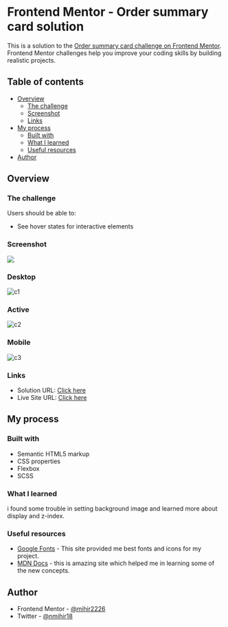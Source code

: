 # Frontend Mentor - Order summary card solution

This is a solution to the [Order summary card challenge on Frontend Mentor](https://www.frontendmentor.io/challenges/order-summary-component-QlPmajDUj). Frontend Mentor challenges help you improve your coding skills by building realistic projects. 

## Table of contents

- [Overview](#overview)
  - [The challenge](#the-challenge)
  - [Screenshot](#screenshot)
  - [Links](#links)
- [My process](#my-process)
  - [Built with](#built-with)
  - [What I learned](#what-i-learned)
  - [Useful resources](#useful-resources)
- [Author](#author)

## Overview

### The challenge

Users should be able to:

- See hover states for interactive elements

### Screenshot

![](./screenshot.jpg)
### Desktop
![c1](https://user-images.githubusercontent.com/99991521/183265465-cb5f3311-1140-4d78-a843-3e934eb48aa8.PNG)

### Active
![c2](https://user-images.githubusercontent.com/99991521/183265468-1417a308-6cd7-4496-a5a3-51287da1ea4f.PNG)

### Mobile
![c3](https://user-images.githubusercontent.com/99991521/183265474-bf3fbf04-2793-46c8-9834-5dcd3811a5d7.PNG)

### Links

- Solution URL: [Click here](https://github.com/mihir2226/Order-summary-component)
- Live Site URL: [Click here](https://your-live-site-url.com)

## My process

### Built with

- Semantic HTML5 markup
- CSS properties
- Flexbox
- SCSS

### What I learned

i found some trouble in setting background image and learned more about display and z-index.

### Useful resources

- [Google Fonts](https://fonts.google.com) - This site provided me best fonts and icons for my project.
- [MDN Docs](https://developer.mozilla.org/en-US/) - this is amazing site which helped me in learning  some of the new concepts.

## Author

- Frontend Mentor - [@mihir2226](https://www.frontendmentor.io/profile/@mihir2226)
- Twitter - [@nmihir18](https://www.twitter.com/nmihir18)
